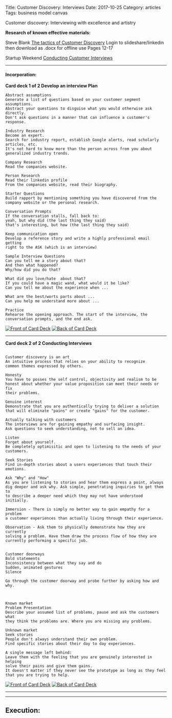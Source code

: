 Title: Customer Discovery: Interviews
Date:  2017-10-25
Category: articles
Tags: business model canvas


Customer discovery: Interviewing with excellence and artistry


**Research of known effective materials:**

Steve Blank [The tactics of Customer
Discovery](https://www.slideshare.net/sblank/customer-discovery-23251533)
Login to slideshare/linkedin then download as .docx for offline use
Pages 12-17

Startup Weekend [Conducting Customer
Interviews](https://www.youtube.com/watch?v=V3syNbgSkwE)

-----------
#### Incorporation:

**Card deck 1 of 2 Develop an interview Plan**
```
Abstract assumptions
Generate a list of questions based on your customer segment
assumptions.
Abstract your questions to disguise what you would otherwise ask
directly.
Don't ask questions in a manner that can influence a customer's
response.

Industry Research
Become an expert.
Search for industry report, establish Google alerts, read scholarly
articles, etc.
It's not hard to know more than the person across from you about
generalized industry trends.

Company Research
Read the companies website.

Person Research
Read their linkedin profile
From the companies website, read their biography.

Starter Questions
Build rapport by mentioning something you have discovered from the
company website or the personal research.

Conversation Prompts
If the conversation stalls, fall back to:
yeah, but why did (the last thing they said)
that's interesting, but how (the last thing they said)

Keep communication open
Develop a reference story and write a highly professional email getting
right to the ASK (which is an interview)

Sample Interview Questions
Can you tell me a story about that?
And then what happened?
Why/how did you do that?

What did you love/hate  about that?
If you could have a magic wand, what would it be like?
Can you tell me about the experience when ...

What are the best/worts parts about ...
Can you help me understand more about ...

Practice 
Rehearse the opening approach. The start of the interview, the
conversation prompts, and the end ask.

```
[![Front of Card
Deck](/images/learning/thumbnails/learning_interview_planning_card_deck_front.jpg)](/images/learning/learning_interview_planning_card_deck_front.jpg)
[![Back of Card
Deck](/images/learning/thumbnails/learning_interview_planning_card_deck_back.jpg)](/images/learning/learning_interview_planning_card_deck_back.jpg)

--------------------------------------------------

**Card deck 2 of 2 Conducting Interviews**
```

Customer discovery is an art
An intuitive process that relies on your ability to recognize
common themes expressed by others. 

Honesty
You have to posses the self control, objectivity and realism to be
honest about whether your value proposition can meet their needs or fix
their problems.

Genuine interest
Demonstrate that you are authentically trying to deliver a solution
that will eliminate "pains" or create "gains" for the customer. 

Actually talking with customers
The interviews are for gaining empathy and surfacing insight.
Ask questions to seek understanding, not to sell an idea.

Listen
Forget about yourself. 
Be completely optimisitic and open to listening to the needs of your
customers.

Seek Stories
Find in-depth stories about a users experiences that touch their
emotions.

Ask "Why" and "How"
As you are listening to stories and hear them express a point, always
dig deeper and ask why. Ask simple, penetrating inquiries to get them to
to describe a deeper need which they may not have understood initially.

Immersion - There is simply no better way to gain empathy for a problem
a customer experiences than actually living through their experience.

Observation - Ask them to physically demonstrate how they are currently
solving a problem. Have them draw the process flow of how they are
currently performing a specific job.


Customer doorways
Bold statements
Inconsistency between what they say and do
Sudden, animated gestures
Silence

Go through the customer doorway and probe further by asking how and why.



Known market 
Problem Presentation
Describe your assumed list of problems, pause and ask the customers what
they think the problems are. Where you are missing any problems.

Unknown market 
Seek stories
People don't always understand their own problem.
Find specific stories about their day to day experiences.

A single message left behind:
Leave them with the feeling that you are genuinely interested in helping
solve their pains and give them gains. 
It doesn't matter if they never see the prototype as long as they feel
that you are trying to help.

```
[![Front of Card
Deck](/images/learning/thumbnails/learning_interview_conducting_card_deck_front.jpg)](/images/learning/learning_interview_conducting_card_deck_front.jpg)
[![Back of Card
Deck](/images/learning/thumbnails/learning_interview_conducting_card_deck_back.jpg)](/images/learning/learning_interview_conducting_card_deck_back.jpg)

--------------------------------------------------



-------------------------------------------------------------------------
## Execution:


